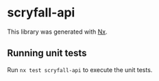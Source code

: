 # scryfall-api

This library was generated with [Nx](https://nx.dev).

## Running unit tests

Run `nx test scryfall-api` to execute the unit tests.
